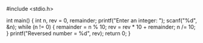#include <stdio.h>

 int main()
 { int n, rev = 0, remainder; 
printf("Enter an integer: ");
 scanf("%d", &n);
 while (n != 0) {
 remainder = n % 10;
 rev = rev * 10 + remainder;
 n /= 10; }
 printf("Reversed number = %d", rev);
 return 0; 
}
